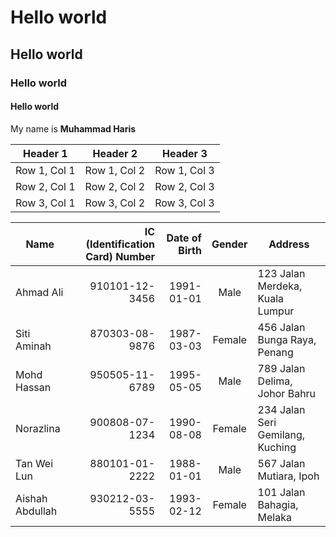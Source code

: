 # Hello world
## Hello world
### Hello world
#### Hello world
My name is **Muhammad Haris**



| Header 1 | Header 2 | Header 3 |
|----------|----------|----------|
| Row 1, Col 1 | Row 1, Col 2 | Row 1, Col 3 |
| Row 2, Col 1 | Row 2, Col 2 | Row 2, Col 3 |
| Row 3, Col 1 | Row 3, Col 2 | Row 3, Col 3 |

| Name            | IC (Identification Card) Number | Date of Birth | Gender | Address                         |
|-----------------|---------------------------------:|---------------:|:--------:|---------------------------------|
| Ahmad Ali       | 910101-12-3456                  | 1991-01-01    | Male   | 123 Jalan Merdeka, Kuala Lumpur |
| Siti Aminah     | 870303-08-9876                  | 1987-03-03    | Female | 456 Jalan Bunga Raya, Penang    |
| Mohd Hassan     | 950505-11-6789                  | 1995-05-05    | Male   | 789 Jalan Delima, Johor Bahru   |
| Norazlina       | 900808-07-1234                  | 1990-08-08    | Female | 234 Jalan Seri Gemilang, Kuching|
| Tan Wei Lun     | 880101-01-2222                  | 1988-01-01    | Male   | 567 Jalan Mutiara, Ipoh         |
| Aishah Abdullah | 930212-03-5555                  | 1993-02-12    | Female | 101 Jalan Bahagia, Melaka       |



